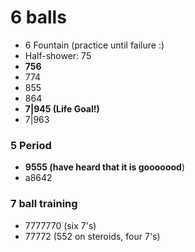# 6 balls

- 6 Fountain (practice until failure :)
- Half-shower: 75
- **756**
- 774
- 855
- 864
- **7|945 (Life Goal!)**
- 7|963

### 5 Period

- **9555 (have heard that it is gooooood**)
- a8642

### 7 ball training                                                             

- 7777770 (six 7's)                                                             
- 77772 (552 on steroids, four 7's)

